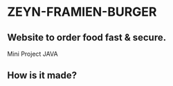 # ZEYN-FRAMIEN-BURGER

## Website to order food fast & secure.

Mini Project JAVA

## How is it made? 
